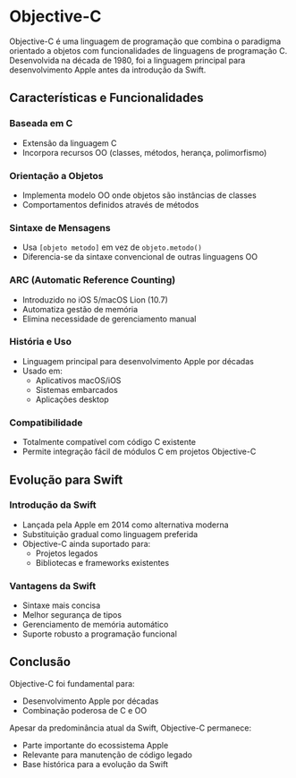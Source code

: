 # Objective-C

Objective-C é uma linguagem de programação que combina o paradigma orientado a objetos com funcionalidades de linguagens de programação C. Desenvolvida na década de 1980, foi a linguagem principal para desenvolvimento Apple antes da introdução da Swift.

## Características e Funcionalidades

### Baseada em C

- Extensão da linguagem C
- Incorpora recursos OO (classes, métodos, herança, polimorfismo)

### Orientação a Objetos

- Implementa modelo OO onde objetos são instâncias de classes
- Comportamentos definidos através de métodos

### Sintaxe de Mensagens

- Usa `[objeto metodo]` em vez de `objeto.metodo()`
- Diferencia-se da sintaxe convencional de outras linguagens OO

### ARC (Automatic Reference Counting)

- Introduzido no iOS 5/macOS Lion (10.7)
- Automatiza gestão de memória
- Elimina necessidade de gerenciamento manual

### História e Uso

- Linguagem principal para desenvolvimento Apple por décadas
- Usado em:
  - Aplicativos macOS/iOS
  - Sistemas embarcados
  - Aplicações desktop

### Compatibilidade

- Totalmente compatível com código C existente
- Permite integração fácil de módulos C em projetos Objective-C

## Evolução para Swift

### Introdução da Swift

- Lançada pela Apple em 2014 como alternativa moderna
- Substituição gradual como linguagem preferida
- Objective-C ainda suportado para:
  - Projetos legados
  - Bibliotecas e frameworks existentes

### Vantagens da Swift

- Sintaxe mais concisa
- Melhor segurança de tipos
- Gerenciamento de memória automático
- Suporte robusto a programação funcional

## Conclusão

Objective-C foi fundamental para:

- Desenvolvimento Apple por décadas
- Combinação poderosa de C e OO

Apesar da predominância atual da Swift, Objective-C permanece:

- Parte importante do ecossistema Apple
- Relevante para manutenção de código legado
- Base histórica para a evolução da Swift
